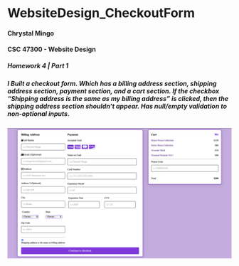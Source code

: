 # WebsiteDesign_CheckoutForm
#### Chrystal Mingo
#### CSC 47300 - Website Design

##### Homework 4 | Part 1

##### I Built a checkout form. Which has a billing address section, shipping address section, payment section, and a cart section. If the checkbox “Shipping address is the same as my billing address” is clicked, then the shipping address section shouldn’t appear. Has null/empty validation to non-optional inputs. 

![Screenshot](screenshot.png)

